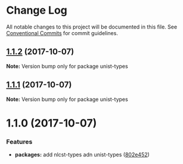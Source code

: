 # Change Log

All notable changes to this project will be documented in this file.
See [Conventional Commits](https://conventionalcommits.org) for commit guidelines.

<a name="1.1.2"></a>
## [1.1.2](https://github.com/azu/nlp-pattern-match/compare/unist-types@1.1.1...unist-types@1.1.2) (2017-10-07)




**Note:** Version bump only for package unist-types

<a name="1.1.1"></a>
## [1.1.1](https://github.com/azu/nlp-pattern-match/compare/unist-types@1.1.0...unist-types@1.1.1) (2017-10-07)




**Note:** Version bump only for package unist-types

<a name="1.1.0"></a>
# 1.1.0 (2017-10-07)


### Features

* **packages:** add nlcst-types adn unist-types ([802e452](https://github.com/azu/nlp-pattern-match/commit/802e452))
